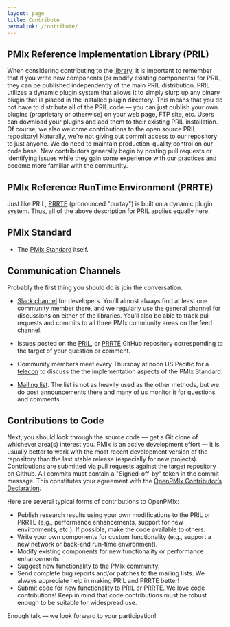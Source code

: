 ```yaml
---
layout: page
title: Contribute
permalink: /contribute/
---
```


PMIx Reference Implementation Library (PRIL)
--------------------------------------------

When considering contributing to the
[library](https://github.com/openpmix/openpmix), it is important to remember
that if you write new components (or modify existing components) for PRIL,
they can be published independently of the main PRIL distribution. PRIL
utilizes a dynamic plugin system that allows it to simply slurp up any
binary plugin that is placed in the installed plugin directory. This means
that you do not have to distribute all of the PRIL code — you can just
publish your own plugins (proprietary or otherwise) on your web page, FTP
site, etc. Users can download your plugins and add them to their existing
PRIL installation.  Of course, we also welcome contributions to the open
source PRIL repository! Naturally, we’re not giving out commit access to our
repository to just anyone. We do need to maintain production-quality control
on our code base. New contributors generally begin by posting pull requests
or identifying issues while they gain some experience with our practices and
become more familiar with the community.

PMIx Reference RunTime Environment (PRRTE)
------------------------------------------

Just like PRIL, [PRRTE](https://github.com/openpmix/prrte) (pronounced
"purtay") is built on a dynamic plugin system. Thus, all of the above
description for PRIL applies equally here.

PMIx Standard
-------------
 - The [PMIx Standard](https://pmix.github.io) itself.


Communication Channels
----------------------

Probably the first thing you should do is join the conversation.

 - [Slack channel](https://pmix-workspace.slack.com/) for developers. You’ll
   almost always find at least one community member there, and we regularly
   use the general channel for discussions on either of the libraries.
   You’ll also be able to track pull requests and commits to all three PMIx
   community areas on the feed channel.

 - Issues posted on the [PRIL](https://github.com/pmix/pmix/issues), or
   [PRRTE](https://github.com/pmix/prrte/issues)
   GitHub repository corresponding to the target of your question or comment.

 - Community members meet every Thursday at noon US Pacific for a
   [telecon](https://recaptcha.open-mpi.org/pmix-recaptcha/) to discuss the
   the implementation aspects of the PMIx Standard.

 - [Mailing list](https://groups.google.com/forum/#!forum/pmix). The list
   is not as heavily used as the other methods, but we do post announcements
   there and many of us monitor it for questions and comments

Contributions to Code
---------------------

Next, you should look through the source code — get a Git clone of whichever
area(s) interest you. PMIx is an active development effort — it is usually
better to work with the most recent development version of the repository
than the last stable release (especially for new projects). Contributions
are submitted via pull requests against the target repository on Github. All
commits must contain a "Signed-off-by" token in the commit message. This
constitutes your agreement with the [OpenPMIx Contributor’s
Declaration](/contributors-declaration/).

Here are several typical forms of contributions to OpenPMIx:

 - Publish research results using your own modifications to the PRIL or
   PRRTE (e.g., performance enhancements, support for new environments,
   etc.). If possible, make the code available to others.
 - Write your own components for custom functionality (e.g., support a new
   network or back-end run-time environment).
 - Modify existing components for new functionality or performance enhancements
 - Suggest new functionality to the PMIx community.
 - Send complete bug reports and/or patches to the mailing lists. We always
   appreciate help in making PRIL and PRRTE better!
 - Submit code for new functionality to PRIL or PRRTE. We love code
   contributions! Keep in mind that code contributions must be robust enough
   to be suitable for widespread use.

Enough talk — we look forward to your participation!

